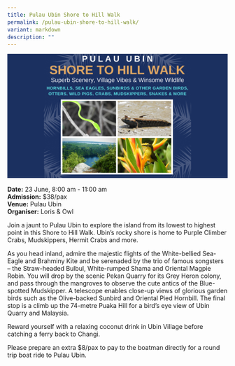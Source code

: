 ```yaml
---
title: Pulau Ubin Shore to Hill Walk
permalink: /pulau-ubin-shore-to-hill-walk/
variant: markdown
description: ""
---
```

![Pulau_Ubin_Shore_to_Hill_Walk](/images/Tours/Pulau_Ubin_Shore_to_Hill_Walk.png)

**Date:** 23 June, 8:00 am - 11:00 am  <br> 
**Admission:** $38/pax <br> 
**Venue:** Pulau Ubin <br> 
**Organiser:** Loris &amp; Owl  

Join a jaunt to Pulau Ubin to explore the island from its lowest to highest point in this Shore to Hill Walk. Ubin’s rocky shore is home to Purple Climber Crabs, Mudskippers, Hermit Crabs and more.&nbsp;&nbsp;

As you head inland, admire the majestic flights of the White-bellied Sea-Eagle and Brahminy Kite and be serenaded by the trio of famous songsters – the Straw-headed Bulbul, White-rumped Shama and Oriental Magpie Robin. You will drop by the scenic Pekan Quarry for its Grey Heron colony, and pass through the mangroves to observe the cute antics of the Blue-spotted Mudskipper. A telescope enables close-up views of glorious garden birds such as the Olive-backed Sunbird and Oriental Pied Hornbill. The final stop is a climb up the 74-metre Puaka Hill for a bird’s eye view of Ubin Quarry and Malaysia.

Reward yourself with a relaxing coconut drink in Ubin Village before catching a ferry back to Changi.

Please prepare an extra $8/pax to pay to the boatman directly for a round trip boat ride to Pulau Ubin.

 

<a target="_blank" class="btn-link" href="https://lorisowl.wordpress.com/ubin-shore-to-hill-walk/"><img src="/images/gogreensg_website-32.png"></a> 

<style> 
.btn-link { 
display: none; 
} 

a.btn-link[target="_blank"]:after { 
display: none; 
} 

.btn-link > img { 
width: 100%; 
} 
</style>